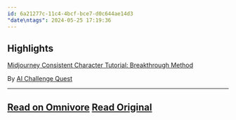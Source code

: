 ```yaml
---
id: 6a21277c-11c4-4bcf-bce7-d0c644ae14d3
"date\ntags": 2024-05-25 17:19:36
---
```


## Highlights


[Midjourney Consistent Character Tutorial: Breakthrough Method](https://www.youtube.com/watch?v=RFF8B1G8MbI)

By [AI Challenge Quest](https://www.youtube.com/@AIChallengeQuest)


---
[Read on Omnivore](https://omnivore.app/me/https-www-youtube-com-watch-v-rff-8-b-1-g-8-mb-i-18fb03f764c)
[Read Original](https://www.youtube.com/watch?v=RFF8B1G8MbI)
---